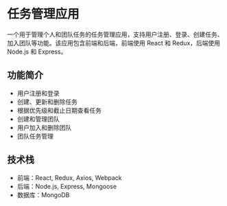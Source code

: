 # 任务管理应用

一个用于管理个人和团队任务的任务管理应用，支持用户注册、登录、创建任务、加入团队等功能。该应用包含前端和后端，前端使用 React 和 Redux，后端使用 Node.js 和 Express。

## 功能简介

- 用户注册和登录
- 创建、更新和删除任务
- 根据优先级和截止日期查看任务
- 创建和管理团队
- 用户加入和删除团队
- 团队任务管理

## 技术栈

- 前端：React, Redux, Axios, Webpack
- 后端：Node.js, Express, Mongoose
- 数据库：MongoDB
